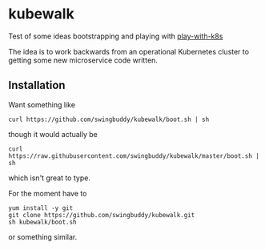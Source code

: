 # kubewalk

Test of some ideas bootstrapping and playing with
[play-with-k8s](http://play-with-k8s.com/)


The idea is to work backwards from an operational Kubernetes cluster to getting some 
new microservice code written.

Installation
------------

Want something like

    curl https://github.com/swingbuddy/kubewalk/boot.sh | sh

though it would actually be
 
    curl https://raw.githubusercontent.com/swingbuddy/kubewalk/master/boot.sh | sh 
    
which isn't great to type.

For the moment have to 

    yum install -y git
    git clone https://github.com/swingbuddy/kubewalk.git
    sh kubewalk/boot.sh
    
or something similar.
